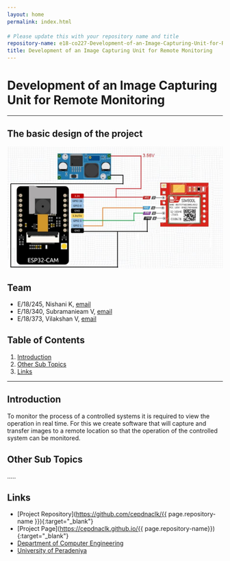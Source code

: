 ```yaml
---
layout: home
permalink: index.html

# Please update this with your repository name and title
repository-name: e18-co227-Development-of-an-Image-Capturing-Unit-for-Remote-Monitoring
title: Development of an Image Capturing Unit for Remote Monitoring
---
```


[comment]: # "This is the standard layout for the project, but you can clean this and use your own template"

# Development of an Image Capturing Unit for Remote Monitoring

---

[comment]: # "This is a sample image, to show how to add images to your page. To learn more options, please refer [this](https://projects.ce.pdn.ac.lk/docs/faq/how-to-add-an-image/)"

## The basic design of the project

![Sample Image](./images/design_1.png)


## Team
-  E/18/245, Nishani K, [email](mailto:e18245@eng.pdn.ac.lk)
-  E/18/340, Subramanieam V, [email](mailto:e18340@eng.pdn.ac.lk)
-  E/18/373, Vilakshan V, [email](mailto:e18373@eng.pdn.ac.lk)

## Table of Contents
1. [Introduction](#introduction)
2. [Other Sub Topics](#other-sub-topics)
3. [Links](#links)

---

## Introduction

To monitor the process of a controlled systems it is required to view the operation in real time. For this we create software that will capture and transfer images to a remote location so that the operation of the controlled system can be monitored.

## Other Sub Topics

.....

## Links

- [Project Repository](https://github.com/cepdnaclk/{{ page.repository-name }}){:target="_blank"}
- [Project Page](https://cepdnaclk.github.io/{{ page.repository-name}}){:target="_blank"}
- [Department of Computer Engineering](http://www.ce.pdn.ac.lk/)
- [University of Peradeniya](https://eng.pdn.ac.lk/)


[//]: # (Please refer this to learn more about Markdown syntax)
[//]: # (https://github.com/adam-p/markdown-here/wiki/Markdown-Cheatsheet)
